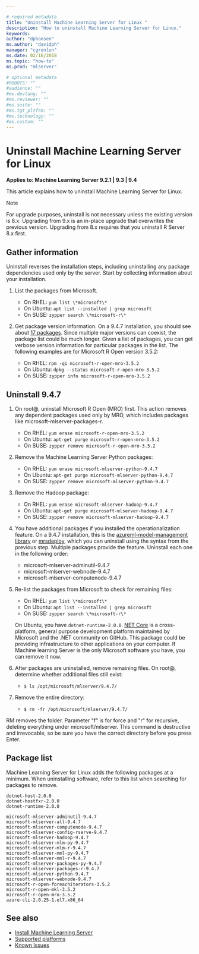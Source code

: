 ```yaml
---

# required metadata
title: "Uninstall Machine Learning Server for Linux "
description: "How to uninstall Machine Learning Server for Linux."
keywords: 
author: "dphansen"
ms.author: "davidph"
manager: "cgronlun"
ms.date: 02/16/2018
ms.topic: "how-to"
ms.prod: "mlserver"

# optional metadata
#ROBOTS: ""
#audience: ""
#ms.devlang: ""
#ms.reviewer: ""
#ms.suite: ""
#ms.tgt_pltfrm: ""
#ms.technology: ""
#ms.custom: ""
---
```


# Uninstall Machine Learning Server for Linux

**Applies to:  Machine Learning Server 9.2.1 | 9.3 | 9.4**

This article explains how to uninstall Machine Learning Server for Linux. 

> [!Note]
> For upgrade purposes, uninstall is not necessary unless the existing version is 8.x. Upgrading from 9.x is an in-place upgrade that overwrites the previous version. Upgrading from 8.x requires that you uninstall R Server 8.x first. 

## Gather information

Uninstall reverses the installation steps, including uninstalling any package dependencies used only by the server. Start by collecting information about your installation.

1. List the packages from Microsoft.

   + On RHEL: `yum list \*microsoft\*`   
   + On Ubuntu: `apt list --installed | grep microsoft`  
   + On SUSE: `zypper search \*microsoft-r\*`    


2. Get package version information. On a 9.4.7 installation, you should see about [17 packages](#installed-packages). Since multiple major versions can coexist, the package list could be much longer. Given a list of packages, you can get verbose version information for particular packages in the list. The following examples are for Microsoft R Open version 3.5.2:

   + On RHEL: `rpm -qi microsoft-r-open-mro-3.5.2`   
   + On Ubuntu: `dpkg --status microsoft-r-open-mro-3.5.2` 
   + On SUSE: `zypper info microsoft-r-open-mro-3.5.2`     

## Uninstall 9.4.7

1. On root@, uninstall Microsoft R Open (MRO) first. This action removes any dependent packages used only by MRO, which includes packages like microsoft-mlserver-packages-r. 

   + On RHEL: `yum erase microsoft-r-open-mro-3.5.2`     
   + On Ubuntu: `apt-get purge microsoft-r-open-mro-3.5.2`  
   + On SUSE: `zypper remove microsoft-r-open-mro-3.5.2`    

2. Remove the Machine Learning Server Python packages:

   + On RHEL: `yum erase microsoft-mlserver-python-9.4.7`     
   + On Ubuntu: `apt-get purge microsoft-mlserver-python-9.4.7`  
   + On SUSE: `zypper remove microsoft-mlserver-python-9.4.7`

3. Remove the Hadoop package:

   + On RHEL: `yum erase microsoft-mlserver-hadoop-9.4.7`     
   + On Ubuntu: `apt-get purge microsoft-mlserver-hadoop-9.4.7`  
   + On SUSE: `zypper remove microsoft-mlserver-hadoop-9.4.7`

4. You have additional packages if you installed the operationalization feature. On a 9.4.7 installation, this is the [azureml-model-management library](../python-reference/azureml-model-management-sdk/azureml-model-management-sdk.md) or [mrsdeploy](../r-reference/mrsdeploy/mrsdeploy-package.md), which you can uninstall using the syntax from the previous step. Multiple packages provide the feature. Uninstall each one in the following order:

   + microsoft-mlserver-adminutil-9.4.7
   + microsoft-mlserver-webnode-9.4.7
   + microsoft-mlserver-computenode-9.4.7

5. Re-list the packages from Microsoft to check for remaining files:

   + On RHEL: `yum list \*microsoft\*`   
   + On Ubuntu: `apt list --installed | grep microsoft`  
   + On SUSE: `zypper search \*microsoft-r\*`  

   On Ubuntu, you have `dotnet-runtime-2.0.0`. [NET Core](https://docs.microsoft.com/dotnet/core/index) is a cross-platform, general purpose development platform maintained by Microsoft and the .NET community on GitHub. This package could be providing infrastructure to other applications on your computer. If Machine learning Server is the only Microsoft software you have, you can remove it now.

6. After packages are uninstalled, remove remaining files. On root@, determine whether additional files still exist:

   + `$ ls /opt/microsoft/mlserver/9.4.7/`

7. Remove the entire directory:

   + `$ rm -fr /opt/microsoft/mlserver/9.4.7/`

RM removes the folder. Parameter "f" is for force and "r" for recursive, deleting everything under microsoft/mlserver. This command is destructive and irrevocable, so be sure you have the correct directory before you press Enter.

<a name="installed-packages"></a>

## Package list

Machine Learning Server for Linux adds the following packages at a minimum. When uninstalling software, refer to this list when searching for packages to remove.

```
dotnet-host-2.0.0
dotnet-hostfxr-2.0.0
dotnet-runtime-2.0.0 

microsoft-mlserver-adminutil-9.4.7
microsoft-mlserver-all-9.4.7 
microsoft-mlserver-computenode-9.4.7
microsoft-mlserver-config-rserve-9.4.7 
microsoft-mlserver-hadoop-9.4.7
microsoft-mlserver-mlm-py-9.4.7 
microsoft-mlserver-mlm-r-9.4.7
microsoft-mlserver-mml-py-9.4.7
microsoft-mlserver-mml-r-9.4.7
microsoft-mlserver-packages-py-9.4.7
microsoft-mlserver-packages-r-9.4.7
microsoft-mlserver-python-9.4.7 
microsoft-mlserver-webnode-9.4.7
microsoft-r-open-foreachiterators-3.5.2 
microsoft-r-open-mkl-3.5.2
microsoft-r-open-mro-3.5.2 
azure-cli-2.0.25-1.el7.x86_64     
```


## See also

+ [Install Machine Learning Server](r-server-install.md)
+ [Supported platforms](r-server-install-supported-platforms.md)  
+ [Known Issues](../resources-known-issues.md)  
